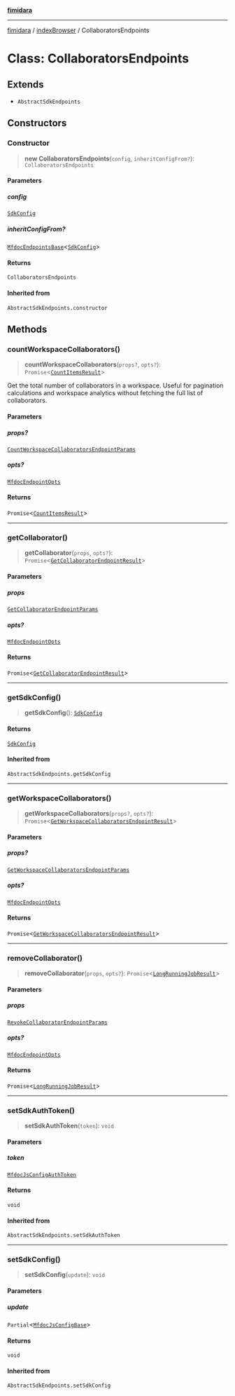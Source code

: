 [**fimidara**](../../README.md)

***

[fimidara](../../modules.md) / [indexBrowser](../README.md) / CollaboratorsEndpoints

# Class: CollaboratorsEndpoints

## Extends

- `AbstractSdkEndpoints`

## Constructors

### Constructor

> **new CollaboratorsEndpoints**(`config`, `inheritConfigFrom?`): `CollaboratorsEndpoints`

#### Parameters

##### config

[`SdkConfig`](../interfaces/SdkConfig.md)

##### inheritConfigFrom?

[`MfdocEndpointsBase`](MfdocEndpointsBase.md)\<[`SdkConfig`](../interfaces/SdkConfig.md)\>

#### Returns

`CollaboratorsEndpoints`

#### Inherited from

`AbstractSdkEndpoints.constructor`

## Methods

### countWorkspaceCollaborators()

> **countWorkspaceCollaborators**(`props?`, `opts?`): `Promise`\<[`CountItemsResult`](../type-aliases/CountItemsResult.md)\>

Get the total number of collaborators in a workspace. Useful for pagination calculations and workspace analytics without fetching the full list of collaborators.

#### Parameters

##### props?

[`CountWorkspaceCollaboratorsEndpointParams`](../type-aliases/CountWorkspaceCollaboratorsEndpointParams.md)

##### opts?

[`MfdocEndpointOpts`](../type-aliases/MfdocEndpointOpts.md)

#### Returns

`Promise`\<[`CountItemsResult`](../type-aliases/CountItemsResult.md)\>

***

### getCollaborator()

> **getCollaborator**(`props`, `opts?`): `Promise`\<[`GetCollaboratorEndpointResult`](../type-aliases/GetCollaboratorEndpointResult.md)\>

#### Parameters

##### props

[`GetCollaboratorEndpointParams`](../type-aliases/GetCollaboratorEndpointParams.md)

##### opts?

[`MfdocEndpointOpts`](../type-aliases/MfdocEndpointOpts.md)

#### Returns

`Promise`\<[`GetCollaboratorEndpointResult`](../type-aliases/GetCollaboratorEndpointResult.md)\>

***

### getSdkConfig()

> **getSdkConfig**(): [`SdkConfig`](../interfaces/SdkConfig.md)

#### Returns

[`SdkConfig`](../interfaces/SdkConfig.md)

#### Inherited from

`AbstractSdkEndpoints.getSdkConfig`

***

### getWorkspaceCollaborators()

> **getWorkspaceCollaborators**(`props?`, `opts?`): `Promise`\<[`GetWorkspaceCollaboratorsEndpointResult`](../type-aliases/GetWorkspaceCollaboratorsEndpointResult.md)\>

#### Parameters

##### props?

[`GetWorkspaceCollaboratorsEndpointParams`](../type-aliases/GetWorkspaceCollaboratorsEndpointParams.md)

##### opts?

[`MfdocEndpointOpts`](../type-aliases/MfdocEndpointOpts.md)

#### Returns

`Promise`\<[`GetWorkspaceCollaboratorsEndpointResult`](../type-aliases/GetWorkspaceCollaboratorsEndpointResult.md)\>

***

### removeCollaborator()

> **removeCollaborator**(`props`, `opts?`): `Promise`\<[`LongRunningJobResult`](../type-aliases/LongRunningJobResult.md)\>

#### Parameters

##### props

[`RevokeCollaboratorEndpointParams`](../type-aliases/RevokeCollaboratorEndpointParams.md)

##### opts?

[`MfdocEndpointOpts`](../type-aliases/MfdocEndpointOpts.md)

#### Returns

`Promise`\<[`LongRunningJobResult`](../type-aliases/LongRunningJobResult.md)\>

***

### setSdkAuthToken()

> **setSdkAuthToken**(`token`): `void`

#### Parameters

##### token

[`MfdocJsConfigAuthToken`](../type-aliases/MfdocJsConfigAuthToken.md)

#### Returns

`void`

#### Inherited from

`AbstractSdkEndpoints.setSdkAuthToken`

***

### setSdkConfig()

> **setSdkConfig**(`update`): `void`

#### Parameters

##### update

`Partial`\<[`MfdocJsConfigBase`](../interfaces/MfdocJsConfigBase.md)\>

#### Returns

`void`

#### Inherited from

`AbstractSdkEndpoints.setSdkConfig`
